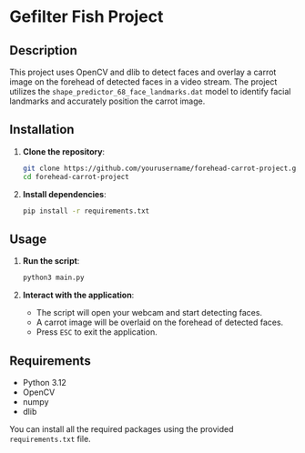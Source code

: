 # Gefilter Fish Project

## Description

This project uses OpenCV and dlib to detect faces and overlay a carrot image on the forehead of detected faces in a video stream. The project utilizes the `shape_predictor_68_face_landmarks.dat` model to identify facial landmarks and accurately position the carrot image.

## Installation

1. **Clone the repository**:
    ```bash
    git clone https://github.com/yourusername/forehead-carrot-project.git
    cd forehead-carrot-project
    ```

2. **Install dependencies**:
    ```bash
    pip install -r requirements.txt
    ```

## Usage

1. **Run the script**:
    ```bash
    python3 main.py
    ```

2. **Interact with the application**:
    - The script will open your webcam and start detecting faces.
    - A carrot image will be overlaid on the forehead of detected faces.
    - Press `ESC` to exit the application.

## Requirements

- Python 3.12
- OpenCV
- numpy
- dlib

You can install all the required packages using the provided `requirements.txt` file.

